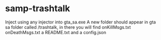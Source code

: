 # samp-trashtalk
Inject using any injector into gta_sa.exe
A new folder should appear in gta sa folder called /trashtalk, in there you will find onKillMsgs.txt onDeathMsgs.txt a README.txt and a config.json
